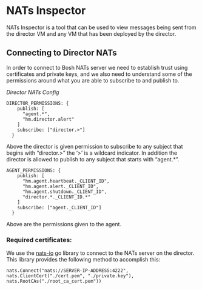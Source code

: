    

# NATs Inspector

NATs Inspector is a tool that can be used to view messages being sent from the director VM and any VM that has been deployed by the director.

## Connecting to Director NATs

In order to connect to Bosh NATs server we need to establish trust using certificates and private keys, and we also need to understand some of the permissions around what you are able to subscribe to and publish to.

*Director NATs Config*

    DIRECTOR_PERMISSIONS: {
        publish: [
          "agent.*",
          "hm.director.alert"
        ]
        subscribe: ["director.>"]
      }

Above the director is given permission to subscribe to any subject that begins with “director.>” the ‘>’ is a wildcard indicator. In addition the director is allowed to publish to any subject that starts with “agent.*”.  

  

    AGENT_PERMISSIONS: {
        publish: [
          "hm.agent.heartbeat._CLIENT_ID",
          "hm.agent.alert._CLIENT_ID",
          "hm.agent.shutdown._CLIENT_ID",
          "director.*._CLIENT_ID.*"
        ]
        subscribe: ["agent._CLIENT_ID"]
      }

Above are the permissions given to the agent.


### Required certificates:

We use the [nats-io](https://github.com/nats-io/nats.go) go library to connect to the NATs server on the director. This library provides the following method to accomplish this:

    nats.Connect("nats://SERVER-IP-ADDRESS:4222",
    nats.ClientCert("./cert.pem", "./private.key"),
    nats.RootCAs("./root_ca_cert.pem"))

